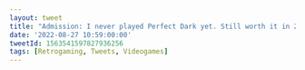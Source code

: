 ```yaml
---
layout: tweet
title: "Admission: I never played Perfect Dark yet. Still worth it in 2022?"
date: '2022-08-27 10:59:00:00'
tweetId: 1563541597827936256
tags: [Retrogaming, Tweets, Videogames]
---
```





